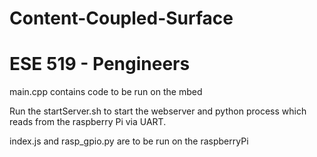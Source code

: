 # Content-Coupled-Surface
# ESE 519 - Pengineers

main.cpp contains code to be run on the mbed

Run the startServer.sh to start the webserver and python process which reads from the raspberry Pi via UART.

index.js and rasp_gpio.py are to be run on the raspberryPi
